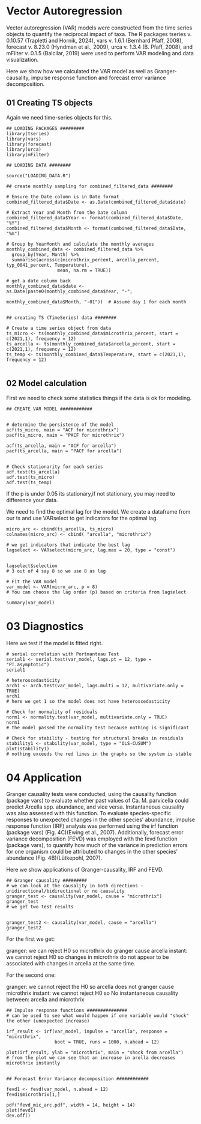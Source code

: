 # Vector Autoregression

Vector autoregression (VAR) models were constructed from the time series objects to quantify the reciprocal impact of taxa. The R packages tseries v. 0.10.57 (Trapletti and Hornik, 2024), vars v. 1.6.1 (Bernhard Pfaff, 2008), forecast v. 8.23.0 (Hyndman et al., 2009), urca v. 1.3.4 (B. Pfaff, 2008), and mFilter v. 0.1.5 (Balcilar, 2019) were used to perform VAR modeling and data visualization. 


Here we show how we calculated the VAR model as well as Granger-causality, impulse response function and forecast error variance decomposition.

## 01 Creating TS objects 

Again we need time-series objects for this.

```
## LOADING PACKAGES #########
library(tseries)
library(vars)
library(forecast)
library(urca)
library(mFilter)

## LOADING DATA ########

source("LOADING_DATA.R")

## create monthly sampling for combined_filtered_data ########

# Ensure the Date column is in Date format
combined_filtered_data$Date <- as.Date(combined_filtered_data$date)

# Extract Year and Month from the Date column
combined_filtered_data$Year <- format(combined_filtered_data$Date, "%Y")
combined_filtered_data$Month <- format(combined_filtered_data$Date, "%m")

# Group by YearMonth and calculate the monthly averages
monthly_combined_data <- combined_filtered_data %>%
  group_by(Year, Month) %>%
  summarise(across(c(microthrix_percent, arcella_percent, typ_0041_percent, Temperature),
                   mean, na.rm = TRUE))

# get a date column back
monthly_combined_data$date <- as.Date(paste0(monthly_combined_data$Year, "-", 
                                             monthly_combined_data$Month, "-01"))  # Assume day 1 for each month


## creating TS (TimeSeries) data ########

# Create a time series object from data
ts_micro <- ts(monthly_combined_data$microthrix_percent, start = c(2021,1), frequency = 12)
ts_arcella <- ts(monthly_combined_data$arcella_percent, start = c(2021,1), frequency = 12)
ts_temp <- ts(monthly_combined_data$Temperature, start = c(2021,1), frequency = 12)
  
```
## 02 Model calculation

First we need to check some statistics things if the data is ok for modeling.

```
## CREATE VAR MODEL ############


# determine the persistence of the model 
acf(ts_micro, main = "ACF for microthrix")
pacf(ts_micro, main = "PACF for microthrix")

acf(ts_arcella, main = "ACF for arcella")
pacf(ts_arcella, main = "PACF for arcella")


# Check stationarity for each series
adf.test(ts_arcella)
adf.test(ts_micro)
adf.test(ts_temp)
```
If the p is under 0.05 its stationary,if not stationary, you may need to difference your data.

We need to find the optimal lag for the model. We create a dataframe from our ts and use VARselect to get indicators for the optimal lag.

```
micro_arc <- cbind(ts_arcella, ts_micro)
colnames(micro_arc) <- cbind( "arcella", "microthrix")

# we get indicators that indicate the best lag
lagselect <- VARselect(micro_arc, lag.max = 20, type = "const")


lagselect$selection
# 3 out of 4 say 8 so we use 8 as lag

# Fit the VAR model
var_model <- VAR(micro_arc, p = 8) 
# You can choose the lag order (p) based on criteria from lagselect

summary(var_model)
```
# 03 Diagnostics

Here we test if the model is fitted right.


```
# serial correlation with Portmanteau Test
serial1 <- serial.test(var_model, lags.pt = 12, type = "PT.asymptotic")
serial1

# heteroscedasticity
arch1 <- arch.test(var_model, lags.multi = 12, multivariate.only = TRUE)
arch1
# here we get 1 so the model does not have heteroscedasticity

# Check for normality of residuals
norm1 <- normality.test(var_model, multivariate.only = TRUE)
norm1
# the model passed the normality test because nothing is significant

# Check for stability - testing for structural breaks in residuals
stability1 <- stability(var_model, type = "OLS-CUSUM")
plot(stability1)
# nothing exceeds the red lines in the graphs so the system is stable
```
# 04 Application

Granger causality tests were conducted, using the causality function (package vars) to evaluate whether past values of Ca. M. parvicella could predict Arcella spp. abundance, and vice versa. Instantaneous causality was also assessed with this function.
To evaluate species-specific responses to unexpected changes in the other species’ abundance, impulse response function (IRF) analysis was performed using the irf function (package vars) (Fig. 4C)(Ewing et al., 2007). Additionally, forecast error variance decomposition (FEVD) was employed with the fevd function (package vars), to quantify how much of the variance in prediction errors for one organism could be attributed to changes in the other species’ abundance (Fig. 4B)(Lütkepohl, 2007).

Here we show applications of Granger-causality, IRF and FEVD.

```
## Granger causality #########
# we can look at the causality in both directions - unidirectional/bidirectional or no causality 
granger_test <- causality(var_model, cause = "microthrix")
granger_test
# we get two test results


granger_test2 <- causality(var_model, cause = "arcella")
granger_test2

```
For the first we get: 

granger: we can reject H0 so microthrix do granger cause arcella
instant: we cannot reject H0 so changes in microthrix do not appear to be associated with changes in arcella at the same time.

For the second one:

granger: we cannot reject the H0 so arcella does not granger cause microthrix
instant: we cannot reject H0 so No instantaneous causality between: arcella and microthrix


```
## Impulse response functions ###############
# can be used to see what would happen if one variable would "shock" the other (unexpected increase)

irf_result <- irf(var_model, impulse = "arcella", response = "microthrix", 
                  boot = TRUE, runs = 1000, n.ahead = 12)

plot(irf_result, ylab = "microthrix", main = "shock from arcella")
# from the plot we can see that an increase in arella decreases microthrix instantly


## Forecast Error Variance decomposition ############

fevd1 <- fevd(var_model, n.ahead = 12)
fevd1$microthrix[1,]

pdf("fevd_mic_arc.pdf", width = 14, height = 14)
plot(fevd1)
dev.off()
```
